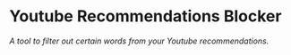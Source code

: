 # Youtube Recommendations Blocker
_A tool to filter out certain words from your Youtube recommendations._